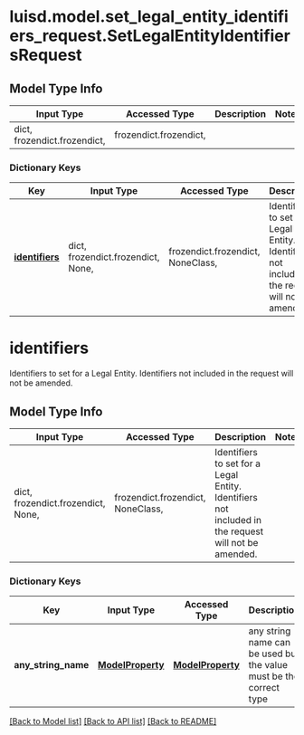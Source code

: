 # luisd.model.set_legal_entity_identifiers_request.SetLegalEntityIdentifiersRequest

## Model Type Info
Input Type | Accessed Type | Description | Notes
------------ | ------------- | ------------- | -------------
dict, frozendict.frozendict,  | frozendict.frozendict,  |  | 

### Dictionary Keys
Key | Input Type | Accessed Type | Description | Notes
------------ | ------------- | ------------- | ------------- | -------------
**[identifiers](#identifiers)** | dict, frozendict.frozendict, None,  | frozendict.frozendict, NoneClass,  | Identifiers to set for a Legal Entity. Identifiers not included in the request will not be amended. | [optional] 

# identifiers

Identifiers to set for a Legal Entity. Identifiers not included in the request will not be amended.

## Model Type Info
Input Type | Accessed Type | Description | Notes
------------ | ------------- | ------------- | -------------
dict, frozendict.frozendict, None,  | frozendict.frozendict, NoneClass,  | Identifiers to set for a Legal Entity. Identifiers not included in the request will not be amended. | 

### Dictionary Keys
Key | Input Type | Accessed Type | Description | Notes
------------ | ------------- | ------------- | ------------- | -------------
**any_string_name** | [**ModelProperty**](ModelProperty.md) | [**ModelProperty**](ModelProperty.md) | any string name can be used but the value must be the correct type | [optional] 

[[Back to Model list]](../../README.md#documentation-for-models) [[Back to API list]](../../README.md#documentation-for-api-endpoints) [[Back to README]](../../README.md)

